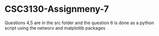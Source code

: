 # CSC3130-Assignmeny-7
Questions 4,5 are in the src folder and the question 6 is done as a python script using the networx and matplotlib packages
